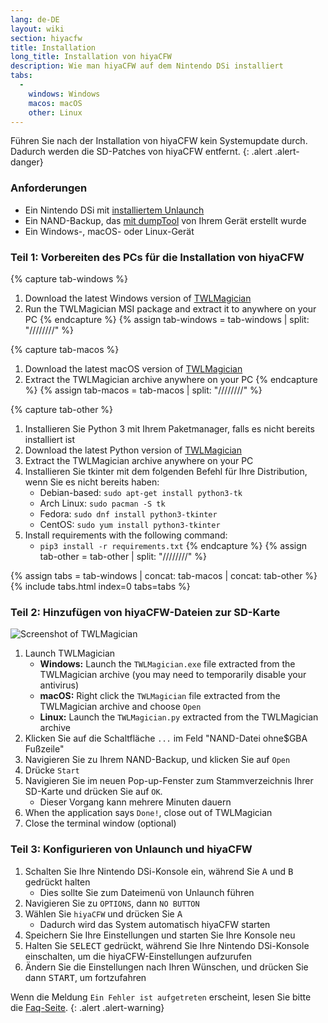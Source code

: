 ```yaml
---
lang: de-DE
layout: wiki
section: hiyacfw
title: Installation
long_title: Installation von hiyaCFW
description: Wie man hiyaCFW auf dem Nintendo DSi installiert
tabs:
  - 
    windows: Windows
    macos: macOS
    other: Linux
---
```


Führen Sie nach der Installation von hiyaCFW kein Systemupdate durch. Dadurch werden die SD-Patches von hiyaCFW entfernt.
{: .alert .alert-danger}

### Anforderungen
- Ein Nintendo DSi mit [installiertem Unlaunch](https://dsi.cfw.guide/installing-unlaunch)
- Ein NAND-Backup, das [mit dumpTool](https://dsi.cfw.guide/dumping-nand) von Ihrem Gerät erstellt wurde
- Ein Windows-, macOS- oder Linux-Gerät

### Teil 1: Vorbereiten des PCs für die Installation von hiyaCFW
{% capture tab-windows %}
1. Download the latest Windows version of [TWLMagician](https://github.com/R-YaTian/TWLMagician/releases)
1. Run the TWLMagician MSI package and extract it to anywhere on your PC
{% endcapture %}
{% assign tab-windows = tab-windows | split: "////////" %}

{% capture tab-macos %}
1. Download the latest macOS version of [TWLMagician](https://github.com/R-YaTian/TWLMagician/releases)
1. Extract the TWLMagician archive anywhere on your PC
{% endcapture %}
{% assign tab-macos = tab-macos | split: "////////" %}

{% capture tab-other %}
1. Installieren Sie Python 3 mit Ihrem Paketmanager, falls es nicht bereits installiert ist
1. Download the latest Python version of [TWLMagician](https://github.com/R-YaTian/TWLMagician/releases)
1. Extract the TWLMagician archive anywhere on your PC
1. Installieren Sie tkinter mit dem folgenden Befehl für Ihre Distribution, wenn Sie es nicht bereits haben:
    - Debian-based: `sudo apt-get install python3-tk`
    - Arch Linux: `sudo pacman -S tk`
    - Fedora: `sudo dnf install python3-tkinter`
    - CentOS: `sudo yum install python3-tkinter`
1. Install requirements with the following command:
    - `pip3 install -r requirements.txt`
{% endcapture %}
{% assign tab-other = tab-other | split: "////////" %}

{% assign tabs = tab-windows | concat: tab-macos | concat: tab-other %}
{% include tabs.html index=0 tabs=tabs %}

### Teil 2: Hinzufügen von hiyaCFW-Dateien zur SD-Karte
![Screenshot of TWLMagician](https://i.ibb.co/xXr3nd3/336ffe68-abd9-4880-b2ca-5421cbf5958a.png)

1. Launch TWLMagician
    - **Windows:** Launch the `TWLMagician.exe` file extracted from the TWLMagician archive (you may need to temporarily disable your antivirus)
    - **macOS:** Right click the `TWLMagician` file extracted from the TWLMagician archive and choose `Open`
    - **Linux:** Launch the `TWLMagician.py` extracted from the TWLMagician archive
1. Klicken Sie auf die Schaltfläche `...` im Feld "NAND-Datei ohne$GBA Fußzeile"
1. Navigieren Sie zu Ihrem NAND-Backup, und klicken Sie auf `Open`
1. Drücke `Start`
1. Navigieren Sie im neuen Pop-up-Fenster zum Stammverzeichnis Ihrer SD-Karte und drücken Sie auf `OK`.
    - Dieser Vorgang kann mehrere Minuten dauern
1. When the application says `Done!`, close out of TWLMagician
1. Close the terminal window (optional)

### Teil 3: Konfigurieren von Unlaunch und hiyaCFW
1. Schalten Sie Ihre Nintendo DSi-Konsole ein, während Sie <kbd class="face">A</kbd> und <kbd class="face">B</kbd> gedrückt halten
    - Dies sollte Sie zum Dateimenü von Unlaunch führen
1. Navigieren Sie zu `OPTIONS`, dann `NO BUTTON`
1. Wählen Sie `hiyaCFW` und drücken Sie <kbd class="face">A</kbd>
    - Dadurch wird das System automatisch hiyaCFW starten
1. Speichern Sie Ihre Einstellungen und starten Sie Ihre Konsole neu
1. Halten Sie <kbd>SELECT</kbd> gedrückt, während Sie Ihre Nintendo DSi-Konsole einschalten, um die hiyaCFW-Einstellungen aufzurufen
1. Ändern Sie die Einstellungen nach Ihren Wünschen, und drücken Sie dann <kbd>START</kbd>, um fortzufahren

Wenn die Meldung `Ein Fehler ist aufgetreten` erscheint, lesen Sie bitte die [Faq-Seite](faq?faq=why-do-i-get-an-error-has-occurred-message-when-booting-hiyacfw).
{: .alert .alert-warning}

